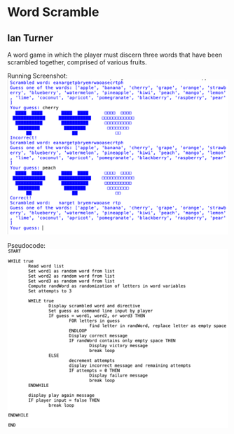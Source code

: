 # Word Scramble
## Ian Turner

A word game in which the player must discern three words that have been scrambled together, comprised of various fruits.

Running Screenshot:
![Screenshot of the running application.](https://github.com/Ian-Turner4/AdvCompProg24/blob/main/images/WordScrambleRunning.png?raw=true)

Pseudocode:
![Screenshot of the pseudocode used in development.](https://github.com/Ian-Turner4/AdvCompProg24/blob/main/images/WordScramblePseudo.png?raw=true)
